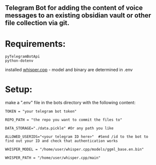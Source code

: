 ## Telegram Bot for adding the content of voice messages to an existing obsidian vault or other file collection via git.

# Requirements:
```
pyTelegramBotApi
python-dotenv
```

installed [whisper.cpp](https://github.com/ggerganov/whisper.cpp) - model and binary are determined in .env

# Setup:

make a ".env" file in the bots directory with the following content:

```
TOKEN = "your telegram bot token"

REPO_PATH = "the repo you want to commit the files to"

DATA_STORAGE="./data.pickle" #Or any path you like

ALLOWED_USERIDS="<your telegram ID here>"  #Send /id to the bot to find out your ID and check that authentication works

WHISPER_MODEL = "/home/user/whisper.cpp/models/ggml_base.en.bin"

WHISPER_PATH = "/home/user/whisper.cpp/main"

```